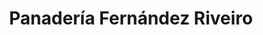 ---
title: "Panadería Fernández Riveiro"
url: /salvaterra-de-mino/panaderia-fernandez-riveiro/
shop: panadería
---